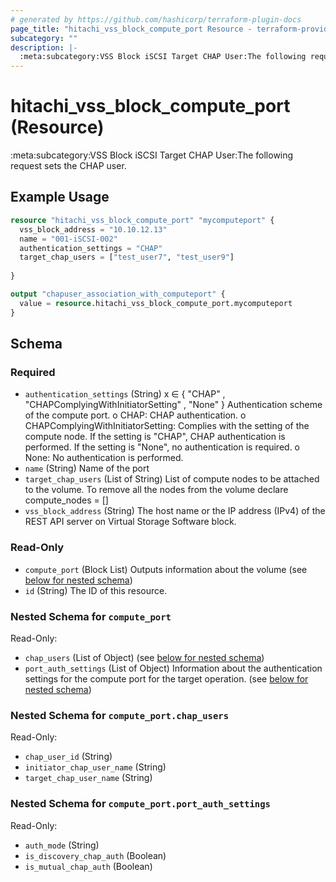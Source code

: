 ```yaml
---
# generated by https://github.com/hashicorp/terraform-plugin-docs
page_title: "hitachi_vss_block_compute_port Resource - terraform-provider-hitachi"
subcategory: ""
description: |-
  :meta:subcategory:VSS Block iSCSI Target CHAP User:The following request sets the CHAP user.
---
```


# hitachi_vss_block_compute_port (Resource)

:meta:subcategory:VSS Block iSCSI Target CHAP User:The following request sets the CHAP user.

## Example Usage

```terraform
resource "hitachi_vss_block_compute_port" "mycomputeport" {
  vss_block_address = "10.10.12.13"
  name = "001-iSCSI-002"
  authentication_settings = "CHAP"
  target_chap_users = ["test_user7", "test_user9"]
 
}

output "chapuser_association_with_computeport" {
  value = resource.hitachi_vss_block_compute_port.mycomputeport
}
```

<!-- schema generated by tfplugindocs -->
## Schema

### Required

- `authentication_settings` (String) x ∈ { "CHAP" , "CHAPComplyingWithInitiatorSetting" , "None" }
		Authentication scheme of the compute port.
		o CHAP: CHAP authentication.
		o CHAPComplyingWithInitiatorSetting: Complies with the setting of the compute node. If the setting is "CHAP", CHAP authentication is performed. If the setting is "None", no authentication is required.
		o None: No authentication is performed.
- `name` (String) Name of the port
- `target_chap_users` (List of String) List of compute nodes to be attached to the volume. To remove all the nodes from the volume declare compute_nodes = []
- `vss_block_address` (String) The host name or the IP address (IPv4) of the REST API server on Virtual Storage Software block.

### Read-Only

- `compute_port` (Block List) Outputs information about the volume (see [below for nested schema](#nestedblock--compute_port))
- `id` (String) The ID of this resource.

<a id="nestedblock--compute_port"></a>
### Nested Schema for `compute_port`

Read-Only:

- `chap_users` (List of Object) (see [below for nested schema](#nestedatt--compute_port--chap_users))
- `port_auth_settings` (List of Object) Information about the authentication settings for the compute port for the target operation. (see [below for nested schema](#nestedatt--compute_port--port_auth_settings))

<a id="nestedatt--compute_port--chap_users"></a>
### Nested Schema for `compute_port.chap_users`

Read-Only:

- `chap_user_id` (String)
- `initiator_chap_user_name` (String)
- `target_chap_user_name` (String)


<a id="nestedatt--compute_port--port_auth_settings"></a>
### Nested Schema for `compute_port.port_auth_settings`

Read-Only:

- `auth_mode` (String)
- `is_discovery_chap_auth` (Boolean)
- `is_mutual_chap_auth` (Boolean)


